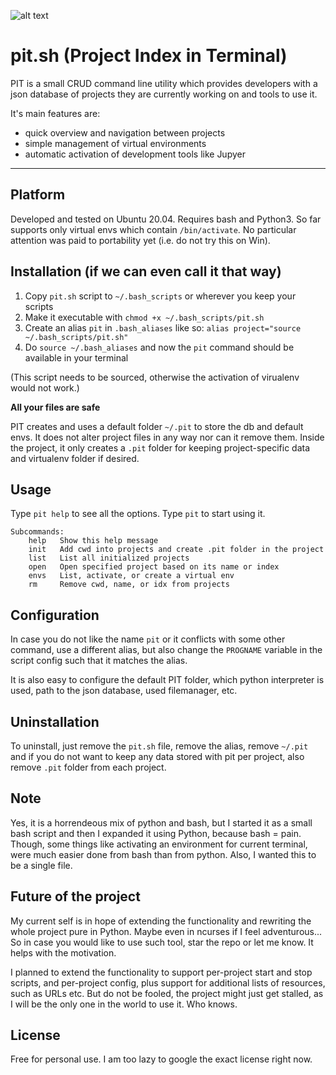 ![alt text](https://repository-images.githubusercontent.com/431926729/f90934d5-9f08-441c-8018-ee86999ad8b9)

# pit.sh (Project Index in Terminal)

PIT is a small CRUD command line utility which provides developers with a
json database of projects they are currently working on and tools to use it.

It's main features are:

* quick overview and navigation between projects
* simple management of virtual environments
* automatic activation of development tools like Jupyer
----

## Platform

Developed and tested on Ubuntu 20.04. Requires bash and Python3.
So far supports only virtual envs which contain `/bin/activate`.
No particular attention was paid to portability yet (i.e. do not try this on Win).

## Installation (if we can even call it that way)

1. Copy `pit.sh` script to `~/.bash_scripts` or wherever you keep your scripts
1. Make it executable with `chmod +x ~/.bash_scripts/pit.sh`
1. Create an alias `pit` in `.bash_aliases` like so:
`alias project="source ~/.bash_scripts/pit.sh"`
1. Do `source ~/.bash_aliases` and now the `pit` command should
be available in your terminal

(This script needs to be sourced, otherwise the activation of virualenv would not work.)

**All your files are safe**

PIT creates and uses a default folder `~/.pit` to store the db and default envs.
It does not alter project files in any way nor can it remove them.
Inside the project, it only creates a `.pit` folder for keeping project-specific
data and virtualenv folder if desired.

## Usage

Type `pit help` to see all the options. Type `pit` to start using it.
```
Subcommands:
    help   Show this help message
    init   Add cwd into projects and create .pit folder in the project
    list   List all initialized projects
    open   Open specified project based on its name or index
    envs   List, activate, or create a virtual env
    rm     Remove cwd, name, or idx from projects
```

## Configuration

In case you do not like the name `pit` or it conflicts with some other command,
use a different alias, but also change the `PROGNAME` variable in the script
config such that it matches the alias.

It is also easy to configure the default PIT folder, which python interpreter
is used, path to the json database, used filemanager, etc.

## Uninstallation

To uninstall, just remove the `pit.sh` file, remove the alias, remove `~/.pit`
and if you do not want to keep any data stored with pit per project, also remove
`.pit` folder from each project.

## Note
Yes, it is a horrendeous mix of python and bash, but I started it as a small
bash script and then I expanded it using Python, because bash = pain.
Though, some things like activating an environment for current terminal,
were much easier done from bash than from python. Also, I wanted this to be a
single file.

## Future of the project
My current self is in hope of extending the functionality and rewriting the whole
project pure in Python. Maybe even in ncurses if I feel adventurous...
So in case you would like to use such tool, star the repo or let me know.
It helps with the motivation.

I planned to extend the functionality to support per-project start and stop scripts,
and per-project config, plus support for additional lists of resources, such as URLs etc.
But do not be fooled, the project might just get stalled, as I will be the only
one in the world to use it. Who knows.

## License

Free for personal use. I am too lazy to google the exact license right now.
